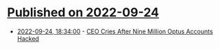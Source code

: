 # [Published on 2022-09-24](index.md)

* [2022-09-24, 18:34:00](https://soylentnews.org/article.pl?sid=22/09/23/1831238&from=rss) - [CEO Cries After Nine Million Optus Accounts Hacked](https://soylentnews.org/article.pl?sid=22/09/23/1831238&from=rss)
